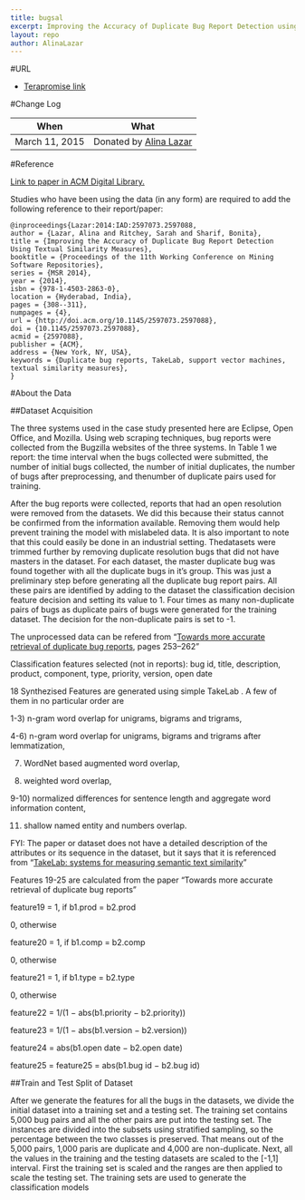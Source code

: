 ```yaml
---
title: bugsal
excerpt: Improving the Accuracy of Duplicate Bug Report Detection using Textual Similarity Measures
layout: repo
author: AlinaLazar
---
```



#URL

  * [Terapromise link](https://terapromise.csc.ncsu.edu:8443/svn/repo/issues/bugsal)


#Change Log

When | What
---- | ----
March 11, 2015 | Donated by [Alina Lazar](/repo/people)


#Reference

[Link to paper in ACM Digital Library.](http://dl.acm.org/citation.cfm?id=2597088)

Studies who have been using the data (in any form) are required to add the following reference to their report/paper:

    @inproceedings{Lazar:2014:IAD:2597073.2597088,
    author = {Lazar, Alina and Ritchey, Sarah and Sharif, Bonita},
    title = {Improving the Accuracy of Duplicate Bug Report Detection Using Textual Similarity Measures},
    booktitle = {Proceedings of the 11th Working Conference on Mining Software Repositories},
    series = {MSR 2014},
    year = {2014},
    isbn = {978-1-4503-2863-0},
    location = {Hyderabad, India},
    pages = {308--311},
    numpages = {4},
    url = {http://doi.acm.org/10.1145/2597073.2597088},
    doi = {10.1145/2597073.2597088},
    acmid = {2597088},
    publisher = {ACM},
    address = {New York, NY, USA},
    keywords = {Duplicate bug reports, TakeLab, support vector machines, textual similarity measures},
    }

#About the Data

##Dataset Acquisition

The three systems used in the case study presented here are Eclipse, Open Office, and Mozilla. Using web scraping techniques, bug reports were collected from the Bugzilla websites of the three systems. In Table 1 we report: the time interval when the bugs collected were submitted, the number of initial bugs collected, the number of initial duplicates, the number of bugs after preprocessing, and thenumber of duplicate pairs used for training.

After the bug reports were collected, reports that had an open resolution were removed from the datasets. We did this because their status cannot be confirmed from the information available. Removing them would help prevent training the model with mislabeled data. It is also important to note that this could easily be done in an industrial setting. Thedatasets were trimmed further by removing duplicate resolution bugs that did not have masters in the dataset. For each dataset, the master duplicate bug was found together with all the duplicate bugs in it’s group. This was just a preliminary step before generating all the duplicate bug report pairs. All these pairs are identified by adding to the dataset the classification decision feature decision and setting its value to 1. Four times as many non-duplicate pairs of bugs as duplicate pairs of bugs were generated for the training dataset. The decision for the non-duplicate pairs is set to -1.

The unprocessed data can be refered from “[Towards more accurate retrieval of duplicate bug reports](http://dx.doi.org/10.1109/ASE.2011.6100061), pages 253–262”

Classification features selected (not in reports): bug id, title, description, product, component, type, priority, version, open date

18 Synthezised Features are generated using simple TakeLab . A few of them in no particular order are

1-3) n-gram word overlap for unigrams, bigrams and trigrams,

4-6) n-gram word overlap for unigrams, bigrams and trigrams after lemmatization,

7) WordNet based augmented word overlap,

8) weighted word overlap,

9-10) normalized differences for sentence length and aggregate word information content,

11) shallow named entity and numbers overlap.

FYI: The paper or dataset does not have a detailed description of the attributes or its sequence in the dataset, but it says that it is referenced from “[TakeLab: systems for measuring semantic text similarity](http://dl.acm.org/citation.cfm?id=2387708)”

Features 19-25 are calculated from the paper “Towards more accurate retrieval of duplicate bug reports”

feature19 = 1, if b1.prod = b2.prod

0, otherwise

feature20 = 1, if b1.comp = b2.comp

0, otherwise

feature21 = 1, if b1.type = b2.type

0, otherwise

feature22 = 1/(1 − abs(b1.priority − b2.priority))

feature23 = 1/(1 − abs(b1.version − b2.version))

feature24 = abs(b1.open date − b2.open date)

feature25 = feature25 = abs(b1.bug id − b2.bug id)

##Train and Test Split of Dataset

After we generate the features for all the bugs in the datasets, we divide the initial dataset into a training set and a testing set. The training set contains 5,000 bug pairs and all the other pairs are put into the testing set. The instances are divided into the subsets using stratified sampling, so the percentage between the two classes is preserved. That means out of the 5,000 pairs, 1,000 paris are duplicate and 4,000 are non-duplicate. Next, all the values in the training and the testing datasets are scaled to the [-1,1] interval. First the training set is scaled and the ranges are then applied to scale the testing set. The training sets are used to generate the classification models
